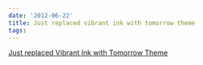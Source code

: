 ```yaml
---
date: '2012-06-22'
title: Just replaced vibrant ink with tomorrow theme
tags: 
---
```

<a href="https://github.com/chriskempson/tomorrow-theme">Just replaced Vibrant Ink with Tomorrow Theme</a><br/>
